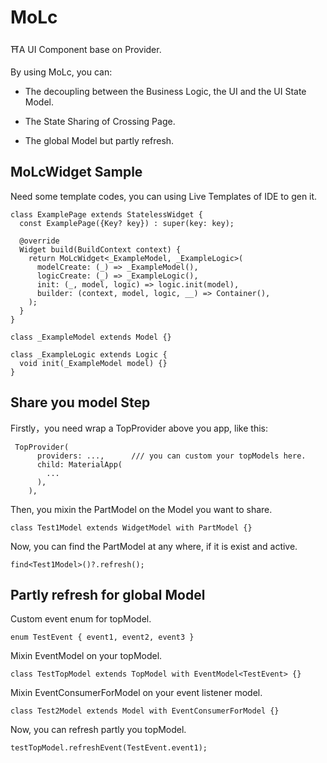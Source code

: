# MoLc

⛩A UI Component base on Provider.

By using MoLc, you can:

* The decoupling between the Business Logic, the UI and the UI State Model.

* The State Sharing of Crossing Page.

* The global Model but partly refresh.

## MoLcWidget Sample

Need some template codes, you can using Live Templates of IDE to gen it.
```
class ExamplePage extends StatelessWidget {
  const ExamplePage({Key? key}) : super(key: key);

  @override
  Widget build(BuildContext context) {
    return MoLcWidget<_ExampleModel, _ExampleLogic>(
      modelCreate: (_) => _ExampleModel(),
      logicCreate: (_) => _ExampleLogic(),
      init: (_, model, logic) => logic.init(model),
      builder: (context, model, logic, __) => Container(),
    );
  }
}

class _ExampleModel extends Model {}

class _ExampleLogic extends Logic {
  void init(_ExampleModel model) {}
}
```

## Share you model Step 

Firstly，you need wrap a TopProvider above you app, like this:
```
 TopProvider(
      providers: ...,      /// you can custom your topModels here.
      child: MaterialApp(
        ...
      ),
    ),
```

Then, you mixin the PartModel on the Model you want to share.
```
class Test1Model extends WidgetModel with PartModel {}
```

Now, you can find the PartModel at any where, if it is exist and active.
```
find<Test1Model>()?.refresh();

```

## Partly refresh for global Model

Custom event enum for topModel.
```
enum TestEvent { event1, event2, event3 }
```

Mixin EventModel on your topModel.
```
class TestTopModel extends TopModel with EventModel<TestEvent> {}
```

Mixin EventConsumerForModel on your event listener model.
```
class Test2Model extends Model with EventConsumerForModel {}
```

Now, you can refresh partly you topModel.
```
testTopModel.refreshEvent(TestEvent.event1);
```


